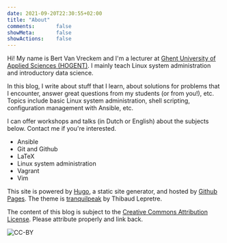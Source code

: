 ```yaml
---
date: 2021-09-20T22:30:55+02:00
title: "About"
comments:       false
showMeta:       false
showActions:    false
---
```


Hi! My name is Bert Van Vreckem and I'm a lecturer at [Ghent University of Applied Sciences (HOGENT)](https://hogent.be/). I mainly teach Linux system administration and introductory data science.

In this blog, I write about stuff that I learn, about solutions for problems that I encounter, answer great questions from my students (or from you!), etc. Topics include basic Linux system administration, shell scripting, configuration management with Ansible, etc.

I can offer workshops and talks (in Dutch or English) about the subjects below. Contact me if you're interested.

- Ansible
- Git and Github
- LaTeX
- Linux system administration
- Vagrant
- Vim

This site is powered by [Hugo](https://gohugo.io/), a static site generator, and hosted by [Github Pages](https://pages.github.com/). The theme is [tranquilpeak](https://github.com/kakawait/hugo-tranquilpeak-theme/) by Thibaud Lepretre.

The content of this blog is subject to the [Creative Commons Attribution License](https://creativecommons.org/licenses/by/4.0/). Please attribute properly and link back.

![CC-BY](https://licensebuttons.net/l/by/3.0/88x31.png)
